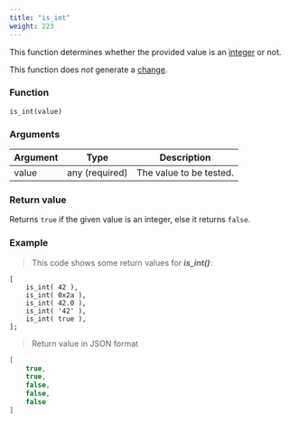 ```yaml
---
title: "is_int"
weight: 223
---
```


This function determines whether the provided value is an [integer](../../data-types/int) or not.

This function does *not* generate a [change](../../overview/changes).

### Function

`is_int(value)`

### Arguments

Argument | Type | Description
-------- | ---- | -----------
value | any (required) | The value to be tested.

### Return value

Returns `true` if the given value is an integer, else it returns `false`.

### Example

> This code shows some return values for ***is_int()***:

```thingsdb,json_response
[
    is_int( 42 ),
    is_int( 0x2a ),
    is_int( 42.0 ),
    is_int( '42' ),
    is_int( true ),
];
```

> Return value in JSON format

```json
[
    true,
    true,
    false,
    false,
    false
]
```
